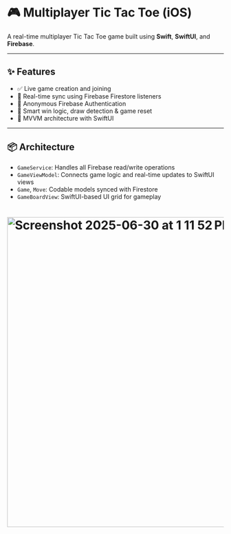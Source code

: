 # 🎮 Multiplayer Tic Tac Toe (iOS)

A real-time multiplayer Tic Tac Toe game built using **Swift**, **SwiftUI**, and **Firebase**.

---

## ✨ Features

- ✅ Live game creation and joining
- 🔁 Real-time sync using Firebase Firestore listeners
- 🔐 Anonymous Firebase Authentication
- 🧠 Smart win logic, draw detection & game reset
- 🧱 MVVM architecture with SwiftUI

---

## 📦 Architecture

- `GameService`: Handles all Firebase read/write operations
- `GameViewModel`: Connects game logic and real-time updates to SwiftUI views
- `Game`, `Move`: Codable models synced with Firestore
- `GameBoardView`: SwiftUI-based UI grid for gameplay


# <img width="720" alt="Screenshot 2025-06-30 at 1 11 52 PM" src="https://github.com/user-attachments/assets/f9c18527-ed7d-4dbf-b208-86ce7ff16462" />
